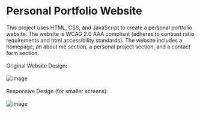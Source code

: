 # Personal Portfolio Website
This project uses HTML, CSS, and JavaScript to create a personal portfolio website. The website is WCAG 2.0 AAA compliant (adheres to contrast ratio requirements and html accessibility standards). The website includes a homepage, an about me section, a personal project section, and a contact form section.
<br><br>
Original Website Design: <br><br>
![image](https://github.com/HimashaK/personal_portfolioHK/assets/90633056/5804f778-64c8-485f-b505-40e5034c9e2f)
<br><br>
Responsive Design (for smaller screens): <br><br>
![image](https://github.com/HimashaK/personal_portfolioHK/assets/90633056/68384105-bb9b-42ca-af64-be06cb66d15d)



